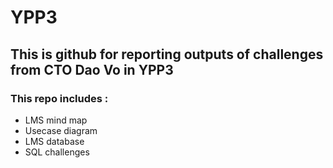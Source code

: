 # YPP3

## This is github for reporting outputs of challenges from CTO Dao Vo in YPP3

### This repo includes :

- LMS mind map
- Usecase diagram
- LMS database
- SQL challenges
